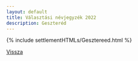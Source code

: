 ```yaml
---
layout: default
title: Választási névjegyzék 2022
description: Geszteréd
---
```


{% include settlementHTMLs/Gesztereed.html %}

[Vissza](./)